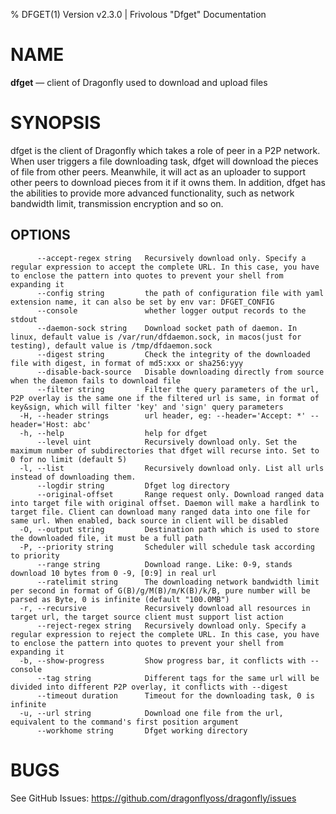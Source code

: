 % DFGET(1) Version v2.3.0 | Frivolous "Dfget" Documentation

# NAME

**dfget** — client of Dragonfly used to download and upload files

# SYNOPSIS

dfget is the client of Dragonfly which takes a role of peer in a P2P network. When user triggers a file downloading
task, dfget will download the pieces of file from other peers. Meanwhile, it will act as an uploader to support other
peers to download pieces from it if it owns them. In addition, dfget has the abilities to provide more advanced
functionality, such as network bandwidth limit, transmission encryption and so on.

## OPTIONS

```shell
      --accept-regex string   Recursively download only. Specify a regular expression to accept the complete URL. In this case, you have to enclose the pattern into quotes to prevent your shell from expanding it
      --config string         the path of configuration file with yaml extension name, it can also be set by env var: DFGET_CONFIG
      --console               whether logger output records to the stdout
      --daemon-sock string    Download socket path of daemon. In linux, default value is /var/run/dfdaemon.sock, in macos(just for testing), default value is /tmp/dfdaemon.sock
      --digest string         Check the integrity of the downloaded file with digest, in format of md5:xxx or sha256:yyy
      --disable-back-source   Disable downloading directly from source when the daemon fails to download file
      --filter string         Filter the query parameters of the url, P2P overlay is the same one if the filtered url is same, in format of key&sign, which will filter 'key' and 'sign' query parameters
  -H, --header strings        url header, eg: --header='Accept: *' --header='Host: abc'
  -h, --help                  help for dfget
      --level uint            Recursively download only. Set the maximum number of subdirectories that dfget will recurse into. Set to 0 for no limit (default 5)
  -l, --list                  Recursively download only. List all urls instead of downloading them.
      --logdir string         Dfget log directory
      --original-offset       Range request only. Download ranged data into target file with original offset. Daemon will make a hardlink to target file. Client can download many ranged data into one file for same url. When enabled, back source in client will be disabled
  -O, --output string         Destination path which is used to store the downloaded file, it must be a full path
  -P, --priority string       Scheduler will schedule task according to priority
      --range string          Download range. Like: 0-9, stands download 10 bytes from 0 -9, [0:9] in real url
      --ratelimit string      The downloading network bandwidth limit per second in format of G(B)/g/M(B)/m/K(B)/k/B, pure number will be parsed as Byte, 0 is infinite (default "100.0MB")
  -r, --recursive             Recursively download all resources in target url, the target source client must support list action
      --reject-regex string   Recursively download only. Specify a regular expression to reject the complete URL. In this case, you have to enclose the pattern into quotes to prevent your shell from expanding it
  -b, --show-progress         Show progress bar, it conflicts with --console
      --tag string            Different tags for the same url will be divided into different P2P overlay, it conflicts with --digest
      --timeout duration      Timeout for the downloading task, 0 is infinite
  -u, --url string            Download one file from the url, equivalent to the command's first position argument
      --workhome string       Dfget working directory
```

# BUGS

See GitHub Issues: <https://github.com/dragonflyoss/dragonfly/issues>
